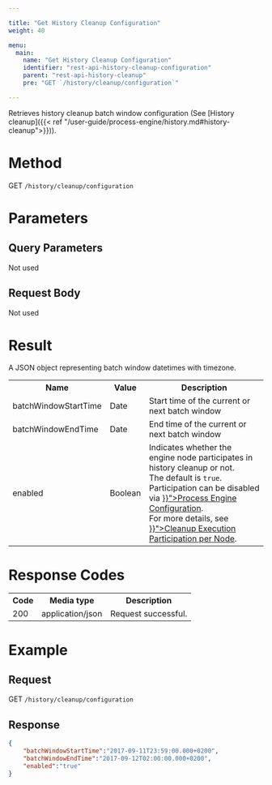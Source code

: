 ```yaml
---

title: "Get History Cleanup Configuration"
weight: 40

menu:
  main:
    name: "Get History Cleanup Configuration"
    identifier: "rest-api-history-cleanup-configuration"
    parent: "rest-api-history-cleanup"
    pre: "GET `/history/cleanup/configuration`"

---
```


Retrieves history cleanup batch window configuration (See [History cleanup]({{< ref "/user-guide/process-engine/history.md#history-cleanup">}})).


# Method

GET `/history/cleanup/configuration`


# Parameters

## Query Parameters

Not used

## Request Body

Not used

# Result

A JSON object representing batch window datetimes with timezone.

<table class="table table-striped">
  <tr>
    <th>Name</th>
    <th>Value</th>
    <th>Description</th>
  </tr>
  <tr>
    <td>batchWindowStartTime</td>
    <td>Date</td>
    <td>Start time of the current or next batch window</td>
  </tr>
  <tr>
    <td>batchWindowEndTime</td>
    <td>Date</td>
    <td>End time of the current or next batch window</td>
  </tr>
  <tr>
    <td>enabled</td>
    <td>Boolean</td>
    <td>
      Indicates whether the engine node participates in history cleanup or not.<br>
      The default is <code>true</code>. Participation can be disabled via <a href="{{<ref "/reference/deployment-descriptors/tags/process-engine.md#history-cleanup-enabled" >}}">Process Engine Configuration</a>.<br>
      For more details, see <a href="{{<ref "/user-guide/process-engine/history.md#cleanup-execution-participation-per-node" >}}">Cleanup Execution Participation per Node</a>.
    </td>
  </tr>
</table>

# Response Codes

<table class="table table-striped">
  <tr>
    <th>Code</th>
    <th>Media type</th>
    <th>Description</th>
  </tr>
  <tr>
    <td>200</td>
    <td>application/json</td>
    <td>Request successful.</td>
  </tr>
</table>

# Example

## Request

GET `/history/cleanup/configuration`

## Response

```json
{
    "batchWindowStartTime":"2017-09-11T23:59:00.000+0200",
    "batchWindowEndTime":"2017-09-12T02:00:00.000+0200",
    "enabled":"true"
}
```
